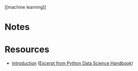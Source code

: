 
[[machine learning]]

# Notes

# Resources
- [Introduction](https://jakevdp.github.io/PythonDataScienceHandbook/05.02-introducing-scikit-learn.html) ([Excerpt from Python Data Science Handbook](https://jakevdp.github.io/PythonDataScienceHandbook/05.02-introducing-scikit-learn.html))

